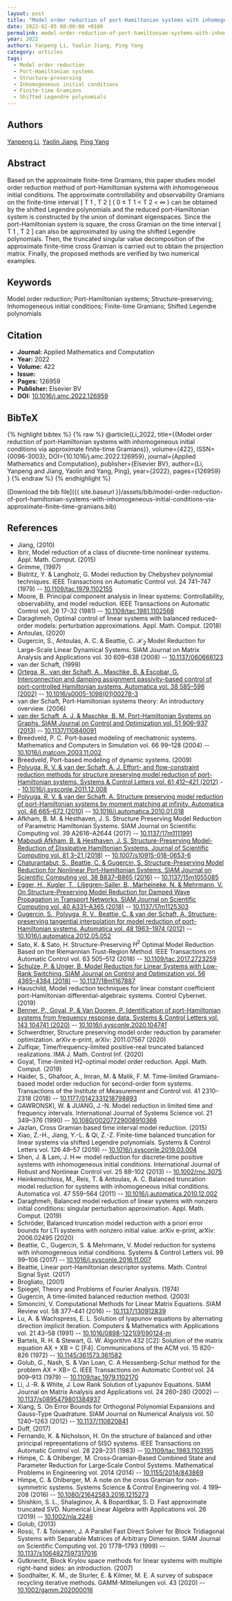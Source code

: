 ```yaml
---
layout: post
title: "Model order reduction of port-Hamiltonian systems with inhomogeneous initial conditions via approximate finite-time Gramians"
date: 2022-02-05 00:00:00 +0100
permalink: model-order-reduction-of-port-hamiltonian-systems-with-inhomogeneous-initial-conditions-via-approximate-finite-time-gramians
year: 2022
authors: Yanpeng Li, Yaolin Jiang, Ping Yang
category: articles
tags:
  - Model order reduction
  - Port-Hamiltonian systems
  - Structure-preserving
  - Inhomogeneous initial conditions
  - Finite-time Gramians
  - Shifted Legendre polynomials
---
```

 
## Authors
[Yanpeng Li](authors/yanpeng-li), [Yaolin Jiang](authors/yaolin-jiang), [Ping Yang](authors/ping-yang)
 
## Abstract
Based on the approximate finite-time Gramians, this paper studies model order reduction method of port-Hamiltonian systems with inhomogeneous initial conditions. The approximate controllability and observability Gramians on the finite-time interval [ T 1 , T 2 ] ( 0 ≤ T 1 < T 2 < ∞ ) can be obtained by the shifted Legendre polynomials and the reduced port-Hamiltonian system is constructed by the union of dominant eigenspaces. Since the port-Hamiltonian system is square, the cross Gramian on the time interval [ T 1 , T 2 ] can also be approximated by using the shifted Legendre polynomials. Then, the truncated singular value decomposition of the approximate finite-time cross Gramian is carried out to obtain the projection matrix. Finally, the proposed methods are verified by two numerical examples.
 
## Keywords
Model order reduction; Port-Hamiltonian systems; Structure-preserving; Inhomogeneous initial conditions; Finite-time Gramians; Shifted Legendre polynomials
 
## Citation
- **Journal:** Applied Mathematics and Computation
- **Year:** 2022
- **Volume:** 422
- **Issue:** 
- **Pages:** 126959
- **Publisher:** Elsevier BV
- **DOI:** [10.1016/j.amc.2022.126959](https://doi.org/10.1016/j.amc.2022.126959)
 
## BibTeX
{% highlight bibtex %}
{% raw %}
@article{Li_2022,
  title={{Model order reduction of port-Hamiltonian systems with inhomogeneous initial conditions via approximate finite-time Gramians}},
  volume={422},
  ISSN={0096-3003},
  DOI={10.1016/j.amc.2022.126959},
  journal={Applied Mathematics and Computation},
  publisher={Elsevier BV},
  author={Li, Yanpeng and Jiang, Yaolin and Yang, Ping},
  year={2022},
  pages={126959}
}
{% endraw %}
{% endhighlight %}
 
[Download the bib file]({{ site.baseurl }}/assets/bib/model-order-reduction-of-port-hamiltonian-systems-with-inhomogeneous-initial-conditions-via-approximate-finite-time-gramians.bib)
 
## References
- Jiang, (2010)
- Ibrir, Model reduction of a class of discrete-time nonlinear systems. Appl. Math. Comput. (2015)
- Grimme, (1997)
- Bistritz, Y. & Langholz, G. Model reduction by Chebyshev polynomial techniques. IEEE Transactions on Automatic Control vol. 24 741–747 (1979) -- [10.1109/tac.1979.1102155](https://doi.org/10.1109/tac.1979.1102155)
- Moore, B. Principal component analysis in linear systems: Controllability, observability, and model reduction. IEEE Transactions on Automatic Control vol. 26 17–32 (1981) -- [10.1109/tac.1981.1102568](https://doi.org/10.1109/tac.1981.1102568)
- Daraghmeh, Optimal control of linear systems with balanced reduced-order models: perturbation approximations. Appl. Math. Comput. (2018)
- Antoulas, (2020)
- Gugercin, S., Antoulas, A. C. & Beattie, C. $\mathcal{H}_2$ Model Reduction for Large-Scale Linear Dynamical Systems. SIAM Journal on Matrix Analysis and Applications vol. 30 609–638 (2008) -- [10.1137/060666123](https://doi.org/10.1137/060666123)
- van der Schaft, (1999)
- [Ortega, R., van der Schaft, A., Maschke, B. & Escobar, G. Interconnection and damping assignment passivity-based control of port-controlled Hamiltonian systems. Automatica vol. 38 585–596 (2002)](interconnection-and-damping-assignment-passivity-based-control-of-port-controlled-hamiltonian-systems) -- [10.1016/s0005-1098(01)00278-3](https://doi.org/10.1016/s0005-1098(01)00278-3)
- van der Schaft, Port-Hamiltonian systems theory: An introductory overview. (2006)
- [van der Schaft, A. J. & Maschke, B. M. Port-Hamiltonian Systems on Graphs. SIAM Journal on Control and Optimization vol. 51 906–937 (2013)](port-hamiltonian-systems-on-graphs) -- [10.1137/110840091](https://doi.org/10.1137/110840091)
- Breedveld, P. C. Port-based modeling of mechatronic systems. Mathematics and Computers in Simulation vol. 66 99–128 (2004) -- [10.1016/j.matcom.2003.11.002](https://doi.org/10.1016/j.matcom.2003.11.002)
- Breedveld, Port-based modeling of dynamic systems. (2009)
- [Polyuga, R. V. & van der Schaft, A. J. Effort- and flow-constraint reduction methods for structure preserving model reduction of port-Hamiltonian systems. Systems &amp; Control Letters vol. 61 412–421 (2012)](effort-and-flow-constraint-reduction-methods-for-structure-preserving-model-reduction-of-port-hamiltonian-systems) -- [10.1016/j.sysconle.2011.12.008](https://doi.org/10.1016/j.sysconle.2011.12.008)
- [Polyuga, R. V. & van der Schaft, A. Structure preserving model reduction of port-Hamiltonian systems by moment matching at infinity. Automatica vol. 46 665–672 (2010)](structure-preserving-model-reduction-of-port-hamiltonian-systems-by-moment-matching-at-infinity) -- [10.1016/j.automatica.2010.01.018](https://doi.org/10.1016/j.automatica.2010.01.018)
- Afkham, B. M. & Hesthaven, J. S. Structure Preserving Model Reduction of Parametric Hamiltonian Systems. SIAM Journal on Scientific Computing vol. 39 A2616–A2644 (2017) -- [10.1137/17m1111991](https://doi.org/10.1137/17m1111991)
- [Maboudi Afkham, B. & Hesthaven, J. S. Structure-Preserving Model-Reduction of Dissipative Hamiltonian Systems. Journal of Scientific Computing vol. 81 3–21 (2018)](structure-preserving-model-reduction-of-dissipative-hamiltonian-systems) -- [10.1007/s10915-018-0653-6](https://doi.org/10.1007/s10915-018-0653-6)
- [Chaturantabut, S., Beattie, C. & Gugercin, S. Structure-Preserving Model Reduction for Nonlinear Port-Hamiltonian Systems. SIAM Journal on Scientific Computing vol. 38 B837–B865 (2016)](structure-preserving-model-reduction-for-nonlinear-port-hamiltonian-systems) -- [10.1137/15m1055085](https://doi.org/10.1137/15m1055085)
- [Egger, H., Kugler, T., Liljegren-Sailer, B., Marheineke, N. & Mehrmann, V. On Structure-Preserving Model Reduction for Damped Wave Propagation in Transport Networks. SIAM Journal on Scientific Computing vol. 40 A331–A365 (2018)](on-structure-preserving-model-reduction-for-damped-wave-propagation-in-transport-networks) -- [10.1137/17m1125303](https://doi.org/10.1137/17m1125303)
- [Gugercin, S., Polyuga, R. V., Beattie, C. & van der Schaft, A. Structure-preserving tangential interpolation for model reduction of port-Hamiltonian systems. Automatica vol. 48 1963–1974 (2012)](structure-preserving-tangential-interpolation-for-model-reduction-of-port-hamiltonian-systems) -- [10.1016/j.automatica.2012.05.052](https://doi.org/10.1016/j.automatica.2012.05.052)
- Sato, K. & Sato, H. Structure-Preserving $H^2$ Optimal Model Reduction Based on the Riemannian Trust-Region Method. IEEE Transactions on Automatic Control vol. 63 505–512 (2018) -- [10.1109/tac.2017.2723259](https://doi.org/10.1109/tac.2017.2723259)
- [Schulze, P. & Unger, B. Model Reduction for Linear Systems with Low-Rank Switching. SIAM Journal on Control and Optimization vol. 56 4365–4384 (2018)](model-reduction-for-linear-systems-with-low-rank-switching) -- [10.1137/18m1167887](https://doi.org/10.1137/18m1167887)
- Hauschild, Model reduction techniques for linear constant coefficient port-Hamiltonian differential-algebraic systems. Control Cybernet. (2019)
- [Benner, P., Goyal, P. & Van Dooren, P. Identification of port-Hamiltonian systems from frequency response data. Systems &amp; Control Letters vol. 143 104741 (2020)](identification-of-port-hamiltonian-systems-from-frequency-response-data) -- [10.1016/j.sysconle.2020.104741](https://doi.org/10.1016/j.sysconle.2020.104741)
- Schwerdtner, Structure preserving model order reduction by parameter optimization. arXiv e-print, arXiv: 2011.07567 (2020)
- Zulfiqar, Time/frequency-limited positive-real truncated balanced realizations. IMA J. Math. Control Inf. (2020)
- Goyal, Time-limited H2-optimal model order reduction. Appl. Math. Comput. (2019)
- Haider, S., Ghafoor, A., Imran, M. & Malik, F. M. Time-limited Gramians-based model order reduction for second-order form systems. Transactions of the Institute of Measurement and Control vol. 41 2310–2318 (2018) -- [10.1177/0142331218798893](https://doi.org/10.1177/0142331218798893)
- GAWRONSKI, W. & JUANG, J.-N. Model reduction in limited time and frequency intervals. International Journal of Systems Science vol. 21 349–376 (1990) -- [10.1080/00207729008910366](https://doi.org/10.1080/00207729008910366)
- Jazlan, Cross Gramian based time interval model reduction. (2015)
- Xiao, Z.-H., Jiang, Y.-L. & Qi, Z.-Z. Finite-time balanced truncation for linear systems via shifted Legendre polynomials. Systems &amp; Control Letters vol. 126 48–57 (2019) -- [10.1016/j.sysconle.2019.03.004](https://doi.org/10.1016/j.sysconle.2019.03.004)
- Shen, J. & Lam, J. H ∞  model reduction for discrete‐time positive systems with inhomogeneous initial conditions. International Journal of Robust and Nonlinear Control vol. 25 88–102 (2013) -- [10.1002/rnc.3075](https://doi.org/10.1002/rnc.3075)
- Heinkenschloss, M., Reis, T. & Antoulas, A. C. Balanced truncation model reduction for systems with inhomogeneous initial conditions. Automatica vol. 47 559–564 (2011) -- [10.1016/j.automatica.2010.12.002](https://doi.org/10.1016/j.automatica.2010.12.002)
- Daraghmeh, Balanced model reduction of linear systems with nonzero initial conditions: singular perturbation approximation. Appl. Math. Comput. (2019)
- Schröder, Balanced truncation model reduction with a priori error bounds for LTI systems with nonzero initial value. arXiv e-print, arXiv: 2006.02495 (2020)
- Beattie, C., Gugercin, S. & Mehrmann, V. Model reduction for systems with inhomogeneous initial conditions. Systems &amp; Control Letters vol. 99 99–106 (2017) -- [10.1016/j.sysconle.2016.11.007](https://doi.org/10.1016/j.sysconle.2016.11.007)
- Beattie, Linear port-Hamiltonian descriptor systems. Math. Control Signal Syst. (2017)
- Brogliato, (2001)
- Spiegel, Theory and Problems of Fourier Analysis. (1974)
- Gugercin, A time-limited balanced reduction method. (2003)
- Simoncini, V. Computational Methods for Linear Matrix Equations. SIAM Review vol. 58 377–441 (2016) -- [10.1137/130912839](https://doi.org/10.1137/130912839)
- Lu, A. & Wachspress, E. L. Solution of lyapunov equations by alternating direction implicit iteration. Computers &amp; Mathematics with Applications vol. 21 43–58 (1991) -- [10.1016/0898-1221(91)90124-m](https://doi.org/10.1016/0898-1221(91)90124-m)
- Bartels, R. H. & Stewart, G. W. Algorithm 432 [C2]: Solution of the matrix equation AX + XB = C [F4]. Communications of the ACM vol. 15 820–826 (1972) -- [10.1145/361573.361582](https://doi.org/10.1145/361573.361582)
- Golub, G., Nash, S. & Van Loan, C. A Hessenberg-Schur method for the problem AX + XB= C. IEEE Transactions on Automatic Control vol. 24 909–913 (1979) -- [10.1109/tac.1979.1102170](https://doi.org/10.1109/tac.1979.1102170)
- Li, J.-R. & White, J. Low Rank Solution of Lyapunov Equations. SIAM Journal on Matrix Analysis and Applications vol. 24 260–280 (2002) -- [10.1137/s0895479801384937](https://doi.org/10.1137/s0895479801384937)
- Xiang, S. On Error Bounds for Orthogonal Polynomial Expansions and Gauss-Type Quadrature. SIAM Journal on Numerical Analysis vol. 50 1240–1263 (2012) -- [10.1137/110820841](https://doi.org/10.1137/110820841)
- Duff, (2017)
- Fernando, K. & Nicholson, H. On the structure of balanced and other principal representations of SISO systems. IEEE Transactions on Automatic Control vol. 28 228–231 (1983) -- [10.1109/tac.1983.1103195](https://doi.org/10.1109/tac.1983.1103195)
- Himpe, C. & Ohlberger, M. Cross‐Gramian‐Based Combined State and Parameter Reduction for Large‐Scale Control Systems. Mathematical Problems in Engineering vol. 2014 (2014) -- [10.1155/2014/843869](https://doi.org/10.1155/2014/843869)
- Himpe, C. & Ohlberger, M. A note on the cross Gramian for non-symmetric systems. Systems Science &amp; Control Engineering vol. 4 199–208 (2016) -- [10.1080/21642583.2016.1215273](https://doi.org/10.1080/21642583.2016.1215273)
- Shishkin, S. L., Shalaginov, A. & Bopardikar, S. D. Fast approximate truncated SVD. Numerical Linear Algebra with Applications vol. 26 (2019) -- [10.1002/nla.2246](https://doi.org/10.1002/nla.2246)
- Golub, (2013)
- Rossi, T. & Toivanen, J. A Parallel Fast Direct Solver for Block Tridiagonal Systems with Separable Matrices of Arbitrary Dimension. SIAM Journal on Scientific Computing vol. 20 1778–1793 (1999) -- [10.1137/s1064827597317016](https://doi.org/10.1137/s1064827597317016)
- Gutknecht, Block Krylov space methods for linear systems with multiple right-hand sides: an introduction. (2007)
- Soodhalter, K. M., de Sturler, E. & Kilmer, M. E. A survey of subspace recycling iterative methods. GAMM-Mitteilungen vol. 43 (2020) -- [10.1002/gamm.202000016](https://doi.org/10.1002/gamm.202000016)

